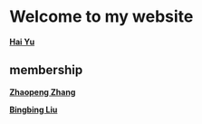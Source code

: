 # Welcome to my website
**[Hai Yu](https://u-hai.github.io/)**

## membership
**[Zhaopeng Zhang](https://cheungsiupaang.github.io/)**

**[Bingbing Liu](https://lbbnk.github.io/)**
